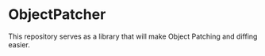# ObjectPatcher
This repository serves as a library that will make Object Patching and diffing easier.
